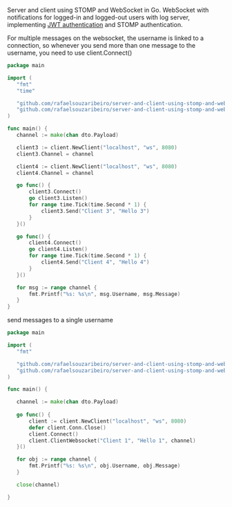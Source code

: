 Server and client using STOMP and WebSocket in Go. WebSocket with notifications for logged-in and logged-out users with log server, implementing <a href="https://github.com/rafaelsouzaribeiro/jwt-auth" title="JWT authentication">JWT authentication</a> and STOMP authentication.

For multiple messages on the websocket, the username is linked to a connection, so whenever you send more than one message to the username, you need to use client.Connect()

 ```go
package main

import (
	"fmt"
	"time"

	"github.com/rafaelsouzaribeiro/server-and-client-using-stomp-and-websocket-in-golang/internal/infra/web/websocket/client"
	"github.com/rafaelsouzaribeiro/server-and-client-using-stomp-and-websocket-in-golang/internal/usecase/dto"
)

func main() {
	channel := make(chan dto.Payload)

	client3 := client.NewClient("localhost", "ws", 8080)
	client3.Channel = channel

	client4 := client.NewClient("localhost", "ws", 8080)
	client4.Channel = channel

	go func() {
		client3.Connect()
		go client3.Listen()
		for range time.Tick(time.Second * 1) {
			client3.Send("Client 3", "Hello 3")
		}
	}()

	go func() {
		client4.Connect()
		go client4.Listen()
		for range time.Tick(time.Second * 1) {
			client4.Send("Client 4", "Hello 4")
		}
	}()

	for msg := range channel {
		fmt.Printf("%s: %s\n", msg.Username, msg.Message)
	}
}


```
send messages to a single username

 ```go
package main

import (
	"fmt"

	"github.com/rafaelsouzaribeiro/server-and-client-using-stomp-and-websocket-in-golang/internal/infra/web/websocket/client"
	"github.com/rafaelsouzaribeiro/server-and-client-using-stomp-and-websocket-in-golang/internal/usecase/dto"
)

func main() {

	channel := make(chan dto.Payload)
	
	go func() {
		client := client.NewClient("localhost", "ws", 8080)
		defer client.Conn.Close()
		client.Connect()
		client.ClientWebsocket("Client 1", "Hello 1", channel)
	}()

	for obj := range channel {
		fmt.Printf("%s: %s\n", obj.Username, obj.Message)
	}

	close(channel)

}




 ```
